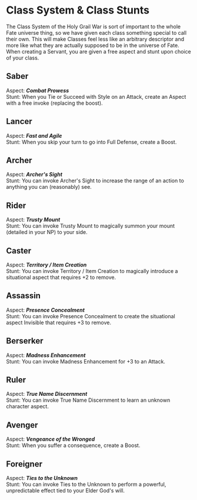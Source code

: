 # Class System & Class Stunts

The Class System of the Holy Grail War is sort of important to the whole Fate universe thing, so we have given each class something special to call their own. This will make Classes feel less like an arbitrary descriptor and more like what they are actually supposed to be in the universe of Fate. When creating a Servant, you are given a free aspect and stunt upon choice of your class.

## Saber					
Aspect:	***Combat Prowess***				
Stunt:	When you Tie or Succeed with Style on an Attack, create an Aspect with a free invoke (replacing the boost).				

## Lancer					
Aspect:	***Fast and Agile***				
Stunt:	When you skip your turn to go into Full Defense, create a Boost.				

## Archer					
Aspect:	***Archer's Sight***				
Stunt:	You can invoke Archer's Sight to increase the range of an action to anything you can (reasonably) see.				

## Rider					
Aspect:	***Trusty Mount***				
Stunt:	You can invoke Trusty Mount to magically summon your mount (detailed in your NP) to your side.				

## Caster					
Aspect:	***Territory / Item Creation***				
Stunt:	You can invoke Territory / Item Creation to magically introduce a situational aspect that requires +2 to remove.				

## Assassin					
Aspect:	***Presence Concealment***				
Stunt:	You can invoke Presence Concealment to create the situational aspect Invisible that requires +3 to remove.				

## Berserker					
Aspect:	***Madness Enhancement***				
Stunt:	You can invoke Madness Enhancement for +3 to an Attack.				

## Ruler					
Aspect:	***True Name Discernment***				
Stunt:	You can invoke True Name Discernment to learn an unknown character aspect.				

## Avenger					
Aspect:	***Vengeance of the Wronged***				
Stunt:	When you suffer a consequence, create a Boost.				

## Foreigner					
Aspect:	***Ties to the Unknown***				
Stunt:	You can invoke Ties to the Unknown to perform a powerful, unpredictable effect tied to your Elder God's will.				